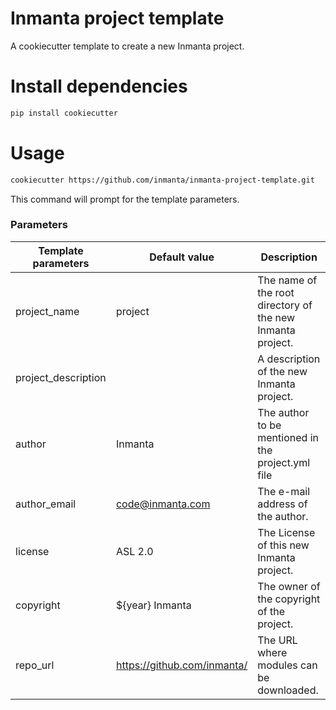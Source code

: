 # Inmanta project template

A cookiecutter template to create a new Inmanta project.

# Install dependencies

```bash
pip install cookiecutter
```

# Usage

```bash
cookiecutter https://github.com/inmanta/inmanta-project-template.git
```

This command will prompt for the template parameters.

### Parameters

| Template parameters    | Default value                                            | Description                                                        |
|------------------------|----------------------------------------------------------|--------------------------------------------------------------------|
| project_name           | project                                                  | The name of the root directory of the new Inmanta project.       |
| project_description    |                                                          | A description of the new Inmanta project.                        |
| author                 | Inmanta                                                  | The author to be mentioned in the project.yml file                    |
| author_email           | code@inmanta.com                                         | The e-mail address of the author.                                  |
| license                | ASL 2.0                                                  | The License of this new Inmanta project.                         |
| copyright              | ${year} Inmanta                                          | The owner of the copyright of the project.                       |
| repo_url           | https://github.com/inmanta/ | The URL where modules can be downloaded. |
